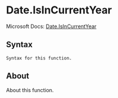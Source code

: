 ---
---

# Date.IsInCurrentYear

Microsoft Docs: [Date.IsInCurrentYear](https://docs.microsoft.com/en-us/powerquery-m/date-isincurrentyear)

## Syntax

```powerquery-m
Syntax for this function.
```

## About

About this function.

